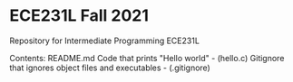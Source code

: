 # ECE231L Fall 2021
Repository for Intermediate Programming ECE231L

Contents:
README.md
Code that prints "Hello world" - (hello.c)
Gitignore that ignores object files and executables - (.gitignore)
